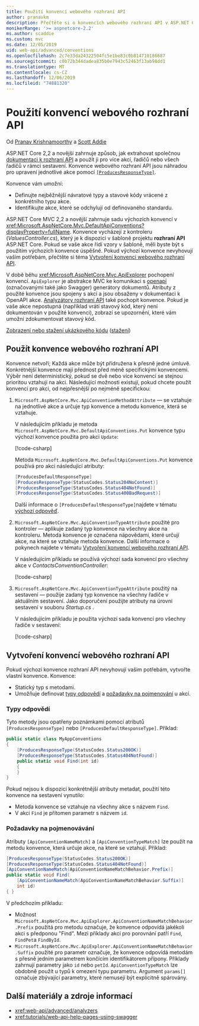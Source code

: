 ```yaml
---
title: Použití konvencí webového rozhraní API
author: pranavkm
description: Přečtěte si o konvencích webového rozhraní API v ASP.NET Core.
monikerRange: '>= aspnetcore-2.2'
ms.author: scaddie
ms.custom: mvc
ms.date: 12/05/2019
uid: web-api/advanced/conventions
ms.openlocfilehash: 2c7e33da24322504fc5e1be83c0b814710186687
ms.sourcegitcommit: c0b72b344dadea835b0e7943c52463f13ab98dd1
ms.translationtype: MT
ms.contentlocale: cs-CZ
ms.lasthandoff: 12/06/2019
ms.locfileid: "74881320"
---
```

# <a name="use-web-api-conventions"></a>Použití konvencí webového rozhraní API

Od [Pranav Krishnamoorthy](https://github.com/pranavkm) a [Scott Addie](https://github.com/scottaddie)

ASP.NET Core 2,2 a novější zahrnuje způsob, jak extrahovat společnou [dokumentaci k rozhraní API](xref:tutorials/web-api-help-pages-using-swagger) a použít ji pro více akcí, řadičů nebo všech řadičů v rámci sestavení. Konvence webového rozhraní API jsou náhradou pro upravení jednotlivé akce pomocí [`[ProducesResponseType]`](xref:Microsoft.AspNetCore.Mvc.ProducesResponseTypeAttribute).

Konvence vám umožní:

* Definujte nejběžnější návratové typy a stavové kódy vrácené z konkrétního typu akce.
* Identifikujte akce, které se odchylují od definovaného standardu.

ASP.NET Core MVC 2,2 a novější zahrnuje sadu výchozích konvencí v <xref:Microsoft.AspNetCore.Mvc.DefaultApiConventions?displayProperty=fullName>. Konvence vycházejí z kontroleru (*ValuesController.cs*), který je k dispozici v šabloně projektu **rozhraní API** ASP.NET Core. Pokud se vaše akce řídí vzory v šabloně, měli byste být s použitím výchozích konvence úspěšné. Pokud výchozí konvence nevyhovují vašim potřebám, přečtěte si téma [Vytvoření konvencí webového rozhraní API](#create-web-api-conventions).

V době běhu <xref:Microsoft.AspNetCore.Mvc.ApiExplorer> pochopení konvencí. `ApiExplorer` je abstrakce MVC ke komunikaci s [openapi](https://www.openapis.org/) (označovanými také jako Swagger) generátory dokumentů. Atributy z použité konvence jsou spojeny s akcí a jsou obsaženy v dokumentaci k OpenAPI akce. [Analyzátory rozhraní API](xref:web-api/advanced/analyzers) také pochopit konvence. Pokud je vaše akce nepostupná (například vrátí stavový kód, který není dokumentován v použité konvenci), zobrazí se upozornění, které vám umožní zdokumentovat stavový kód.

[Zobrazení nebo stažení ukázkového kódu](https://github.com/aspnet/AspNetCore.Docs/tree/master/aspnetcore/web-api/advanced/conventions/sample) ([stažení](xref:index#how-to-download-a-sample))

## <a name="apply-web-api-conventions"></a>Použít konvence webového rozhraní API

Konvence netvoří; Každá akce může být přidružena k přesně jedné úmluvě. Konkrétnější konvence mají přednost před méně specifickými konvencemi. Výběr není deterministický, pokud se dvě nebo více konvencí se stejnou prioritou vztahují na akci. Následující možnosti existují, pokud chcete použít konvenci pro akci, od nejpřesnější po nejméně specifickou:

1. `Microsoft.AspNetCore.Mvc.ApiConventionMethodAttribute` &mdash; se vztahuje na jednotlivé akce a určuje typ konvence a metodu konvence, která se vztahuje.

    V následujícím příkladu je metoda `Microsoft.AspNetCore.Mvc.DefaultApiConventions.Put` konvence typu výchozí konvence použita pro akci `Update`:

    [!code-csharp[](conventions/sample/Controllers/ContactsConventionController.cs?name=snippet_ApiConventionMethod&highlight=3)]

    Metoda `Microsoft.AspNetCore.Mvc.DefaultApiConventions.Put` konvence používá pro akci následující atributy:

    ```csharp
    [ProducesDefaultResponseType]
    [ProducesResponseType(StatusCodes.Status204NoContent)]
    [ProducesResponseType(StatusCodes.Status404NotFound)]
    [ProducesResponseType(StatusCodes.Status400BadRequest)]
    ```

    Další informace o `[ProducesDefaultResponseType]`najdete v tématu [výchozí odpověď](https://swagger.io/docs/specification/describing-responses/#default).

1. `Microsoft.AspNetCore.Mvc.ApiConventionTypeAttribute` použité pro kontroler &mdash; aplikuje zadaný typ konvence na všechny akce na kontroleru. Metoda konvence je označena nápovědami, které určují akce, na které se vztahuje metoda konvence. Další informace o pokynech najdete v tématu [Vytvoření konvencí webového rozhraní API](#create-web-api-conventions).

    V následujícím příkladu se používá výchozí sada konvencí pro všechny akce v *ContactsConventionController*:

    [!code-csharp[](conventions/sample/Controllers/ContactsConventionController.cs?name=snippet_ApiConventionTypeAttribute&highlight=2)]

1. `Microsoft.AspNetCore.Mvc.ApiConventionTypeAttribute` použitý na sestavení &mdash; použije zadaný typ konvence na všechny řadiče v aktuálním sestavení. Jako doporučení použijte atributy na úrovni sestavení v souboru *Startup.cs* .

    V následujícím příkladu je použita výchozí sada konvencí pro všechny řadiče v sestavení:

    [!code-csharp[](conventions/sample/Startup.cs?name=snippet_ApiConventionTypeAttribute&highlight=1)]

## <a name="create-web-api-conventions"></a>Vytvoření konvencí webového rozhraní API

Pokud výchozí konvence rozhraní API nevyhovují vašim potřebám, vytvořte vlastní konvence. Konvence:

* Statický typ s metodami.
* Umožňuje definovat [typy odpovědí](#response-types) a [požadavky na pojmenování](#naming-requirements) u akcí.

### <a name="response-types"></a>Typy odpovědí

Tyto metody jsou opatřeny poznámkami pomocí atributů `[ProducesResponseType]` nebo `[ProducesDefaultResponseType]`. Příklad:

```csharp
public static class MyAppConventions
{
    [ProducesResponseType(StatusCodes.Status200OK)]
    [ProducesResponseType(StatusCodes.Status404NotFound)]
    public static void Find(int id)
    {
    }
}
```

Pokud nejsou k dispozici konkrétnější atributy metadat, použití této konvence na sestavení vynutilo:

* Metoda konvence se vztahuje na všechny akce s názvem `Find`.
* V akci `Find` je přítomen parametr s názvem `id`.

### <a name="naming-requirements"></a>Požadavky na pojmenovávání

Atributy `[ApiConventionNameMatch]` a `[ApiConventionTypeMatch]` lze použít na metodu konvence, která určuje akce, na které se vztahují. Příklad:

```csharp
[ProducesResponseType(StatusCodes.Status200OK)]
[ProducesResponseType(StatusCodes.Status404NotFound)]
[ApiConventionNameMatch(ApiConventionNameMatchBehavior.Prefix)]
public static void Find(
    [ApiConventionNameMatch(ApiConventionNameMatchBehavior.Suffix)]
    int id)
{ }
```

V předchozím příkladu:

* Možnost `Microsoft.AspNetCore.Mvc.ApiExplorer.ApiConventionNameMatchBehavior.Prefix` použitá pro metodu označuje, že konvence odpovídá jakékoli akci s předponou "Find". Mezi příklady akcí pro porovnání patří `Find`, `FindPet`a `FindById`.
* `Microsoft.AspNetCore.Mvc.ApiExplorer.ApiConventionNameMatchBehavior.Suffix` použité pro parametr označuje, že konvence odpovídá metodám s přesně jedním parametrem končícím identifikátorem přípony. Příklady zahrnují parametry jako `id` nebo `petId`. `ApiConventionTypeMatch` lze obdobně použít u typů k omezení typu parametru. Argument `params[]` označuje zbývající parametry, které nemusejí být explicitně spárovány.

## <a name="additional-resources"></a>Další materiály a zdroje informací

* <xref:web-api/advanced/analyzers>
* <xref:tutorials/web-api-help-pages-using-swagger>
